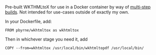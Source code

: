 Pre-built WKTHMLtoX for use in a Docker container by way of [multi-step builds](https://docs.docker.com/develop/develop-images/multistage-build/). Not intended for use-cases outside of exactly my own.

In your Dockerfile, add:

```
FROM pbyrne/wkhtmltox as wkhtmltox
```

Then in whichever stage you need it, add
```
COPY --from=wkhtmltox /usr/local/bin/wkhtmltopdf /usr/local/bin/
```
